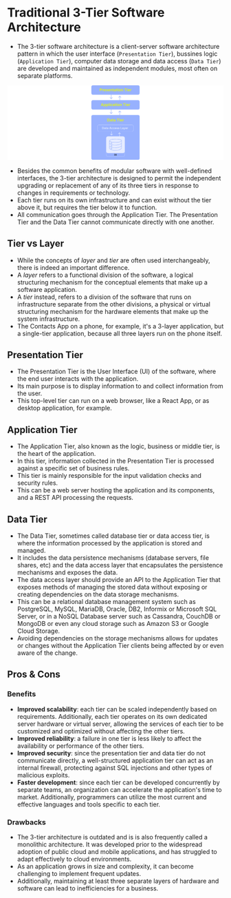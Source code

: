 # Traditional 3-Tier Software Architecture

* The 3-tier software architecture is a client-server software architecture pattern in which the user interface (`Presentation Tier`), bussines logic (`Application Tier`), computer data storage and data access (`Data Tier`) are developed and maintained as independent modules, most often on separate platforms.

![Three-tier software architecture][1]

* Besides the common benefits of modular software with well-defined interfaces, the 3-tier architecture is designed to permit the independent upgrading or replacement of any of its three tiers in response to changes in requirements or technology.
* Each tier runs on its own infrastructure and can exist without the tier above it, but requires the tier below it to function.
* All communication goes through the Application Tier. The Presentation Tier and the Data Tier cannot communicate directly with one another.

## Tier vs Layer

* While the concepts of _layer_ and _tier_ are often used interchangeably, there is indeed an important difference.
* A _layer_ refers to a functional division of the software, a logical structuring mechanism for the conceptual elements that make up a software application.
* A _tier_ instead, refers to a division of the software that runs on infrastructure separate from the other divisions, a physical or virtual structuring mechanism for the hardware elements that make up the system infrastructure.
* The Contacts App on a phone, for example, it's a 3-layer application, but a single-tier application, because all three layers run on the phone itself.

## Presentation Tier

* The Presentation Tier is the User Interface (UI) of the software, where the end user interacts with the application.
* Its main purpose is to display information to and collect information from the user.
* This top-level tier can run on a web browser, like a React App, or as desktop application, for example.

## Application Tier

* The Application Tier, also known as the logic, business or middle tier, is the heart of the application.
* In this tier, information collected in the Presentation Tier is processed against a specific set of business rules.
* This tier is mainly responsible for the input validation checks and security rules.
* This can be a web server hosting the application and its components, and a REST API processing the requests.

## Data Tier

* The Data Tier, sometimes called database tier or data access tier, is where the information processed by the application is stored and managed.
* It includes the data persistence mechanisms (database servers, file shares, etc) and the data access layer that encapsulates the persistence mechanisms and exposes the data.
* The data access layer should provide an API to the Application Tier that exposes methods of managing the stored data without exposing or creating dependencies on the data storage mechanisms.
* This can be a relational database management system such as PostgreSQL, MySQL, MariaDB, Oracle, DB2, Informix or Microsoft SQL Server, or in a NoSQL Database server such as Cassandra, CouchDB or MongoDB or even any cloud storage such as Amazon S3 or Google Cloud Storage.
* Avoiding dependencies on the storage mechanisms allows for updates or changes without the Application Tier clients being affected by or even aware of the change.

## Pros & Cons

### Benefits

* **Improved scalability**: each tier can be scaled independently based on requirements. Additionally, each tier operates on its own dedicated server hardware or virtual server, allowing the services of each tier to be customized and optimized without affecting the other tiers.
* **Improved reliability**: a failure in one tier is less likely to affect the availability or performance of the other tiers.
* **Improved security**: since the presentation tier and data tier do not communicate directly, a well-structured application tier can act as an internal firewall, protecting against SQL injections and other types of malicious exploits.
* **Faster development**: since each tier can be developed concurrently by separate teams, an organization can accelerate the application's time to market. Additionally, programmers can utilize the most current and effective languages and tools specific to each tier.

### Drawbacks

* The 3-tier architecture is outdated and is is also frequently called a monolithic architecture. It was developed prior to the widespread adoption of public cloud and mobile applications, and has struggled to adapt effectively to cloud environments.
* As an application grows in size and complexity, it can become challenging to implement frequent updates.
* Additionally, maintaining at least three separate layers of hardware and software can lead to inefficiencies for a business.

[1]: /static/images/three-tier-software-architecture.png
